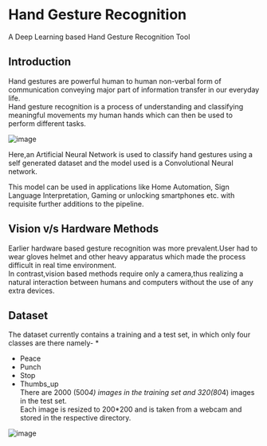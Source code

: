 # Hand Gesture Recognition
A Deep Learning based Hand Gesture Recognition Tool

## Introduction
Hand gestures are powerful human to human non-verbal form of communication conveying major part of information transfer in our everyday life.  
Hand gesture recognition is a process of understanding and classifying meaningful movements my human hands which can then be used to perform different tasks.  

![image](https://github.com/chitransh1998/Gesture-Recognition/assets/37555185/2c573bcf-5436-4114-bd2a-b1ae1cd17279)

Here,an Artificial Neural Network is used to classify hand gestures using a self generated dataset and the model used is a Convolutional Neural network.

This model can be used in applications like Home Automation, Sign Language Interpretation, Gaming or unlocking smartphones etc. with requisite further additions to the pipeline.

## Vision v/s Hardware Methods

Earlier hardware based gesture recognition was more prevalent.User had to wear gloves helmet and other heavy apparatus which made the process difficult in real time environment.  
In contrast,vision based methods require only a camera,thus realizing a natural interaction between humans and computers without the use of any extra devices.  

## Dataset

The dataset currently contains a training and a test set, in which only four classes are there namely- * 
* Peace
* Punch
* Stop
* Thumbs_up    
There are 2000 (500*4) images in the training set and 320(80*4) images in the test set.  
Each image is resized to 200*200 and is taken from a webcam and stored in the respective directory.

![image](https://github.com/chitransh1998/Gesture-Recognition/assets/37555185/ee935f6e-e400-4109-bc7f-5b042239c164)


